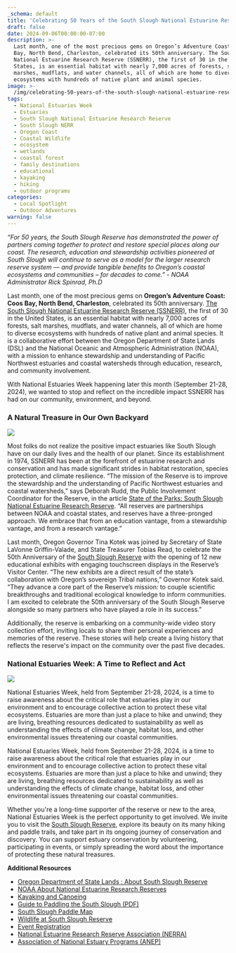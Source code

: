 ```yaml
---
_schema: default
title: 'Celebrating 50 Years of the South Slough National Estuarine Research Reserve '
draft: false
date: 2024-09-06T00:00:00-07:00
description: >-
  Last month, one of the most precious gems on Oregon’s Adventure Coast: Coos
  Bay, North Bend, Charleston, celebrated its 50th anniversary. The South Slough
  National Estuarine Research Reserve (SSNERR), the first of 30 in the United
  States, is an essential habitat with nearly 7,000 acres of forests, salt
  marshes, mudflats, and water channels, all of which are home to diverse
  ecosystems with hundreds of native plant and animal species.
image: >-
  /img/celebrating-50-years-of-the-south-slough-national-estuarine-research-reserve-blog-695x322-jpg.jpg
tags:
  - National Estuaries Week
  - Estuaries
  - South Slough National Estuarine Research Reserve
  - South Slough NERR
  - Oregon Coast
  - Coastal Wildlife
  - ecosystem
  - wetlands
  - coastal forest
  - family destinations
  - educational
  - kayaking
  - hiking
  - outdoor programs
categories:
  - Local Spotlight
  - Outdoor Adventures
warning: false
---
```

*“For 50 years, the South Slough Reserve has demonstrated the power of partners coming together to protect and restore special places along our coast. The research, education and stewardship activities pioneered at South Slough will continue to serve as a model for the larger research reserve system — and provide tangible benefits to Oregon’s coastal ecosystems and communities – for decades to come.” - NOAA Administrator Rick Spinrad, Ph.D*

Last month, one of the most precious gems on **Oregon’s Adventure Coast: Coos Bay, North Bend, Charleston**, celebrated its 50th anniversary. [The South Slough National Estuarine Research Reserve (SSNERR)](https://www.oregon.gov/dsl/ss/pages/default.aspx), the first of 30 in the United States, is an essential habitat with nearly 7,000 acres of forests, salt marshes, mudflats, and water channels, all of which are home to diverse ecosystems with hundreds of native plant and animal species. It is a collaborative effort between the Oregon Department of State Lands (DSL) and the National Oceanic and Atmospheric Administration (NOAA), with a mission to enhance stewardship and understanding of Pacific Northwest estuaries and coastal watersheds through education, research, and community involvement.

With National Estuaries Week happening later this month (September 21-28, 2024), we wanted to stop and reflect on the incredible impact SSNERR has had on our community, environment, and beyond.

### A Natural Treasure in Our Own Backyard

![](/img/celebrating-50-years-of-the-south-slough-national-estuarine-research-reserve-blog-695x322-jpg-1.jpg)

Most folks do not realize the positive impact estuaries like South Slough have on our daily lives and the health of our planet. Since its establishment in 1974, SSNERR has been at the forefront of estuarine research and conservation and has made significant strides in habitat restoration, species protection, and climate resilience. “The mission of the Reserve is to improve the stewardship and the understanding of Pacific Northwest estuaries and coastal watersheds,” says Deborah Rudd, the Public Involvement Coordinator for the Reserve, in the article [State of the Parks: South Slough National Estuarine Research Reserve](https://theworldlink.com/news/local/state-of-the-parks-south-slough-national-estuarine-research-reserve/article_fbeee28c-0749-11ef-92a6-e3addc0a1de5.html). “All reserves are partnerships between NOAA and coastal states, and reserves have a three-pronged approach. We embrace that from an education vantage, from a stewardship vantage, and from a research vantage.”

Last month, Oregon Governor Tina Kotek was joined by Secretary of State LaVonne Griffin-Valade, and State Treasurer Tobias Read, to celebrate the 50th Anniversary of the [South Slough Reserve](https://www.oregon.gov/dsl/ss/pages/about.aspx) with the opening of 12 new educational exhibits with engaging touchscreen displays in the Reserve’s Visitor Center. “The new exhibits are a direct result of the state’s collaboration with Oregon’s sovereign Tribal nations,” Governor Kotek said. “They advance a core part of the Reserve’s mission: to couple scientific breakthroughs and traditional ecological knowledge to inform communities. I am excited to celebrate the 50th anniversary of the South Slough Reserve alongside so many partners who have played a role in its success.”

Additionally, the reserve is embarking on a community-wide video story collection effort, inviting locals to share their personal experiences and memories of the reserve. These stories will help create a living history that reflects the reserve's impact on the community over the past five decades.

### National Estuaries Week: A Time to Reflect and Act

![](/img/celebrating-50-years-of-the-south-slough-national-estuarine-research-reserve-blog-695x322-jpg-2.jpg)

National Estuaries Week, held from September 21-28, 2024, is a time to raise awareness about the critical role that estuaries play in our environment and to encourage collective action to protect these vital ecosystems. Estuaries are more than just a place to hike and unwind; they are living, breathing resources dedicated to sustainability as well as understanding the effects of climate change, habitat loss, and other environmental issues threatening our coastal communities.

National Estuaries Week, held from September 21-28, 2024, is a time to raise awareness about the critical role that estuaries play in our environment and to encourage collective action to protect these vital ecosystems. Estuaries are more than just a place to hike and unwind; they are living, breathing resources dedicated to sustainability as well as understanding the effects of climate change, habitat loss, and other environmental issues threatening our coastal communities.

Whether you're a long-time supporter of the reserve or new to the area, National Estuaries Week is the perfect opportunity to get involved. We invite you to visit the [South Slough Reserve](https://www.oregon.gov/dsl/ss/pages/about.aspx), explore its beauty on its many hiking and paddle trails, and take part in its ongoing journey of conservation and discovery. You can support estuary conservation by volunteering, participating in events, or simply spreading the word about the importance of protecting these natural treasures.

**Additional Resources**

* [Oregon Department of State Lands : About South Slough Reserve](https://www.oregon.gov/DSL/SS/Pages/About.aspx)
* [NOAA About National Estuarine Research Reserves](https://coast.noaa.gov/nerrs/)
* [Kayaking and Canoeing](https://www.oregon.gov/dsl/ss/Pages/paddling.aspx)
* [Guide to Paddling the South Slough (PDF)](https://www.oregon.gov/dsl/ss/Documents/Guide_PaddlingSouthSloughReserve.pdf)
* [South Slough Paddle Map](https://www.oregon.gov/dsl/SS/Documents/PaddleMap_NorthSouth.pdf)
* [Wildlife at South Slough Reserve](https://storymaps.arcgis.com/stories/6973b6879c83464eb186cf3159e06853)
* [Event Registration](https://www.oregon.gov/dsl/SS/Pages/CommunityClassReg.aspx)
* [National Estuarine Research Reserve Association (NERRA)](https://www.nerra.org/)
* [Association of National Estuary Programs (ANEP)](https://nationalestuaries.org/)<br><br>
